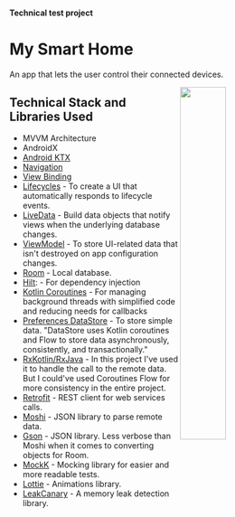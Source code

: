 
#### Technical test project

My Smart Home
=================

An app that lets the user control their connected devices.

<img src="https://github.com/sophicapri/MySmartHome/blob/main/screenshots/full_circle_gif2.gif" align="right" width="40%">

Technical Stack and Libraries Used
--------------
  * MVVM Architecture
  * AndroidX 
  * [Android KTX][2] 
  * [Navigation][14] 
  * [View Binding][11] 
  * [Lifecycles][12] - To create a UI that automatically responds to lifecycle events.
  * [LiveData][13] - Build data objects that notify views when the underlying database changes.
  * [ViewModel][17] - To store UI-related data that isn't destroyed on app configuration changes.
  * [Room][16] - Local database.
  * [Hilt][92]: - For dependency injection
  * [Kotlin Coroutines][91] - For managing background threads with simplified code and reducing needs for callbacks
  * [Preferences DataStore][8] - To store simple data. "DataStore uses Kotlin coroutines and Flow to store data asynchronously, consistently, and transactionally."
  * [RxKotlin/RxJava][7] - In this project I've used it to handle the call to the remote data. But I could've used Coroutines Flow for more consistency in the entire project.
  * [Retrofit][5] - REST client for web services calls.
  * [Moshi][9] - JSON library to parse remote data.
  * [Gson][10] - JSON library. Less verbose than Moshi when it comes to converting objects for Room.
  * [MockK][20] - Mocking library for easier and more readable tests.
  * [Lottie][21] - Animations library.
  * [LeakCanary][33] - A memory leak detection library.

[0]: https://developer.android.com/jetpack/components
[2]: https://developer.android.com/kotlin/ktx
[4]: https://developer.android.com/training/testing/
[11]: https://developer.android.com/topic/libraries/data-binding/
[12]: https://developer.android.com/topic/libraries/architecture/lifecycle
[13]: https://developer.android.com/topic/libraries/architecture/livedata
[14]: https://developer.android.com/topic/libraries/architecture/navigation/
[16]: https://developer.android.com/topic/libraries/architecture/room
[17]: https://developer.android.com/topic/libraries/architecture/viewmodel
[30]: https://developer.android.com/guide/topics/ui
[34]: https://developer.android.com/guide/components/fragments
[91]: https://kotlinlang.org/docs/reference/coroutines-overview.html
[92]: https://developer.android.com/training/dependency-injection/hilt-android
[5]: https://github.com/square/retrofit
[7]: https://github.com/ReactiveX/RxKotlin
[8]: https://developer.android.com/topic/libraries/architecture/datastore
[9]: https://github.com/square/moshi
[10]: https://github.com/google/gson
[20]: https://github.com/mockk/mockk
[21]: https://github.com/airbnb/lottie-android
[33]: https://square.github.io/leakcanary/
